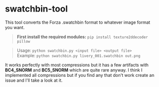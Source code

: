 # swatchbin-tool
This tool converts the Forza .swatchbin format to whatever image format you want.

>**First install the required modules:** `pip install texture2ddecoder pillow`  

>Usage: `python swatchbin.py <input file> <output file>`  
>Example: `python swatchbin.py livery_001.swatchbin out.png`

It works perfectly with most compressions but it has a few artifacts with **BC4_SNORM** and **BC5_SNORM** which are quite rare anyway. I think I implemented all compressions but if you find any that don't work create an issue and I'll take a look at it.  

